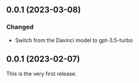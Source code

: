 ## 0.0.1 (2023-03-08)

### Changed

- Switch from the Davinci model to gpt-3.5-turbo

## 0.0.1 (2023-02-07)

This is the very first release.
